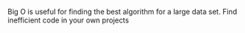 Big O is useful for finding the best algorithm for a large data set.
Find inefficient code in your own projects
